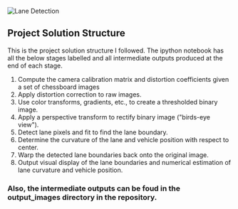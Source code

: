
![](./output_images/project_video_output.gif "Lane Detection")

## Project Solution Structure

This is the project solution structure I followed.
The ipython notebook has all the below stages labelled and all intermediate outputs produced at the end of each stage.

1. Compute the camera calibration matrix and distortion coefficients given a set of chessboard images
2. Apply distortion correction to raw images.
3. Use color transforms, gradients, etc., to create a thresholded binary image.
4. Apply a perspective transform to rectify binary image ("birds-eye view").
5. Detect lane pixels and fit to find the lane boundary.
6. Determine the curvature of the lane and vehicle position with respect to center.
7. Warp the detected lane boundaries back onto the original image.
8. Output visual display of the lane boundaries and numerical estimation of lane curvature and vehicle position.

### Also, the intermediate outputs can be foud in the output_images directory in the repository.

